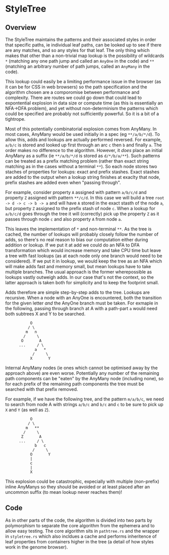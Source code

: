 # StyleTree

## Overview

The StyleTree maintains the patterns and their associated styles in order that specific paths, ie individual leaf paths, can be looked up to see if there are any matches, and so any styles for that leaf. The only thing which makes that other than a non-trivial map lookup is the possibility of wildcards `*` (matching any one path jump and called an `AnyOne` in the code) and `**` (matching an arbitrary number of path jumps, called an `AnyMany` in the code).

This lookup could easily be a limiting performance issue in the browser (as it can be for CSS in web browsers) so the path specification and the algorithm chosen are a comporomise between performance and complexity. There are routes we could go down that could lead to expontential explosion in data size or compute time (as this is essentially an NFA->DFA problem), and yet without non-determinism the patterns which could be specified are probably not sufficiently powerful. So it is a bit of a tightrope.

Most of this potentially combinatorial explosion comes from AnyMany. In most cases, AnyMany would be used initially in a spec (eg `**/a/b/*/d`). To allow this, adds and lookups are actually performed reversed. For example, `a/b/c` is stored and looked up first through an arc `c` then `b` and finally `a`. The order makes no difference to the algorithm. However, it _does_ place an initial AnyMany as a suffix (ie `**/a/b/*/d` is stored as `d/*/b/a/**`). Such patterns can be treated as a prefix matching problem (rather than exact string matching as in the cases without a terminal `**`). So each node stores two staches of properties for lookups: exact and prefix stashes. Exact stashes are added to the output when a lookup string finishes at exaclty that node, prefix stashes are added even when "passing through".

For example, consider property `A` assigned with pattern `a/b/c/d` and property `Z` assigned with pattern `**/c/d`. In this case we will build a tree `root -> d -> c -> b -> a` and will have `A` stored in the exact stasth of the node `a`, but property `Z` assigned to the prefix stash of node `c`. When a lookup for `a/b/c/d` goes through the tree it will (correctly) pick up the property `Z` as it passes through node `c` and also property `A` from node `a`.

This leaves the implementation of `*` and non-terminal `**`. As the tree is cached, the number of lookups will probably closely follow the number of adds, so there's no real reason to bias our computation either during addition or lookup. If we put it at add we could do an NFA to DFA transformation which would increase memory and take CPU time but leave a tree with fast lookups (as at each node only one branch would need to be considered). If we put it in lookup, we would keep the tree as an NFA which will make adds fast and memory small, but mean lookups have to take multiple branches. The usual approach is the former wherepossible as lookups vastly outweigh adds. In our case that's not the context, so the latter approach is taken both for simplicity and to keep the footprint small.

Adds therefore are simple step-by-step adds to the tree. Lookups are recursive. When a node with an AnyOne is encountered, both the transition for the given letter *and* the AnyOne branch must be taken. For exmaple in the following, passing through branch at A with a path-part `a` would need both subtrees X and Y to be searched.

```
           O
          / \
         m   n
        /     \
       O       A
      ...     / \
             a   *
            /     \
           X       Y
```

Internal AnyMany nodes (ie ones which cannot be optimised away by the approach above) are even worse. Potentially any number of the remaining path components can be "eaten" by the AnyMany node (including none), so for each prefix of the remaining path components the tree must be searched with that prefix removed.

For example, if we have the following tree, and the pattern `m/a/b/c`, we need to search from node A with strings `a/b/c` and `b/c` and `c` to be sure to pick up `X` and `Y` (as well as `Z`).

```
           O
          / \
         m   **
        /     \
       Z       A
      ...     / \
             b   c
            /     \
           O       Y
           |
           c
           |
           X
```

This explosion could be catastrophic, expecially with multiple (non-prefix) inline AnyManys so they should be avoided or at least placed after an uncommon suffix (to mean lookup never reaches them)!

## Code

As in other parts of the code, the algorithm is divided into two parts by polymorphism to separate the core algorithm from the ephemera and to allow easy testing. The core algorithm sits in `pathtree.rs` and the wrapper in `styletree.rs` which also incldues a cache and performs inheritence of leaf properties from containers higher in the tree (a detail of how styles work in the genome browser).

